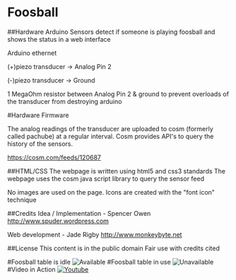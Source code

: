Foosball
========


##Hardware
Arduino Sensors detect if someone is playing foosball and shows the status in a web interface

Arduino ethernet

(+)piezo transducer -> Analog Pin 2

(-)piezo transducer -> Ground

1 MegaOhm resistor between Analog Pin 2 & ground to prevent overloads of the transducer from destroying arduino

#Hardware Firmware

The analog readings of the transducer are uploaded to cosm (formerly called pachube) at a regular interval. 
Cosm provides API's to query the history of the sensors. 

https://cosm.com/feeds/120687

##HTML/CSS
The webpage is written using html5 and css3 standards
The webpage uses the cosm java script library to query the sensor feed

No images are used on the page. 
Icons are created with the "font icon" technique

##Credits
Idea / Implementation - Spencer Owen
http://www.spuder.wordpress.com

Web development - Jade Rigby
http://www.monkeybyte.net

##License
This content is in the public domain
Fair use with credits cited

#Foosball table is idle
![Available](https://raw.github.com/spudstud/Foosball/master/img/available.png)
#Foosball table in use
![Unavailable](https://raw.github.com/spudstud/Foosball/master/img/unavailable.png)
#Video in Action
[![Youtube](https://raw.github.com/spudstud/Foosball/master/img/youtube.png)](http://www.youtube.com/watch?v=hi32JtDzm6I) 
